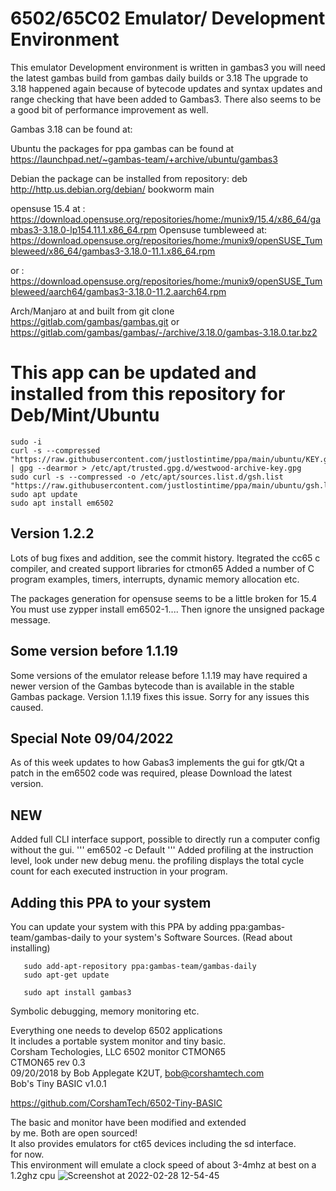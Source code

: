 # 6502/65C02 Emulator/ Development Environment
This emulator Development environment is written in gambas3
you will need the latest gambas build from gambas daily builds or 3.18
The upgrade to 3.18 happened again because of bytecode updates and syntax updates and range checking
that have been added to Gambas3. There also seems to be a good bit of performance improvement as well.

Gambas 3.18 can be found at:

Ubuntu the packages for ppa gambas can be found at
https://launchpad.net/~gambas-team/+archive/ubuntu/gambas3

Debian the package can be installed from repository:
deb http://http.us.debian.org/debian/ bookworm main

opensuse 15.4 at : 
https://download.opensuse.org/repositories/home:/munix9/15.4/x86_64/gambas3-3.18.0-lp154.11.1.x86_64.rpm
Opensuse tumbleweed at:
https://download.opensuse.org/repositories/home:/munix9/openSUSE_Tumbleweed/x86_64/gambas3-3.18.0-11.1.x86_64.rpm

or :
https://download.opensuse.org/repositories/home:/munix9/openSUSE_Tumbleweed/aarch64/gambas3-3.18.0-11.2.aarch64.rpm

Arch/Manjaro at and built from
git clone https://gitlab.com/gambas/gambas.git
or
https://gitlab.com/gambas/gambas/-/archive/3.18.0/gambas-3.18.0.tar.bz2

# This app can be updated and installed from this repository for Deb/Mint/Ubuntu
```
sudo -i
curl -s --compressed "https://raw.githubusercontent.com/justlostintime/ppa/main/ubuntu/KEY.gpg" | gpg --dearmor > /etc/apt/trusted.gpg.d/westwood-archive-key.gpg
sudo curl -s --compressed -o /etc/apt/sources.list.d/gsh.list "https://raw.githubusercontent.com/justlostintime/ppa/main/ubuntu/gsh.list"
sudo apt update
sudo apt install em6502
```

## Version 1.2.2
Lots of bug fixes and addition, see the commit history.
Itegrated the cc65 c compiler, and created support libraries for ctmon65
Added a number of C program examples, timers, interrupts, dynamic memory allocation etc.

The packages generation for opensuse seems to be a little broken for 15.4
You must use zypper install em6502-1....
Then ignore the unsigned package message.   

## Some version before 1.1.19
Some versions of the emulator release before 1.1.19 may have required a newer version of the Gambas bytecode
than is available in the stable Gambas package. Version 1.1.19 fixes this issue.
Sorry for any issues this caused.

## Special Note 09/04/2022
  As of this week updates to how Gabas3 implements the gui for gtk/Qt a patch in the em6502 code was required, please
  Download the latest version.
  
## NEW
  Added full CLI interface support, possible to directly run a computer config without the gui.
  '''
  em6502 -c Default
  '''
  Added profiling at the instruction level, look under new debug menu. the profiling displays the total 
  cycle count for each executed instruction in your program.
  
## Adding this PPA to your system
You can update your system with this PPA by adding 
ppa:gambas-team/gambas-daily to your system's Software Sources. (Read about installing)
```
   sudo add-apt-repository ppa:gambas-team/gambas-daily
   sudo apt-get update
   
   sudo apt install gambas3
```
Symbolic debugging, memory monitoring etc.

Everything one needs to develop 6502 applications\
It includes a portable system monitor and tiny basic.\
Corsham Techologies, LLC 6502 monitor CTMON65\
CTMON65 rev 0.3\
09/20/2018 by Bob Applegate K2UT, bob@corshamtech.com\
Bob's Tiny BASIC v1.0.1

https://github.com/CorshamTech/6502-Tiny-BASIC

The basic and monitor have been modified and extended\
by me. Both are open sourced!\
It also provides emulators for ct65 devices including the sd interface.\
for now.\
This environment will emulate a clock speed of about 3-4mhz at best on a 1.2ghz cpu
![Screenshot at 2022-02-28 12-54-45](https://user-images.githubusercontent.com/2708327/156057767-10a277e2-0128-4bdc-aa26-4d23ec63ec10.png)



